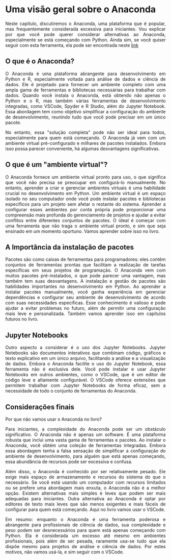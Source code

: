 # Uma visão geral sobre o Anaconda

<div style="text-align: justify">

Neste capítulo, discutiremos o Anaconda, uma plataforma que é popular, mas frequentemente considerada excessiva para iniciantes. Vou explicar por que você pode querer considerar alternativas ao Anaconda, especialmente se está começando com Python. Ainda sim, se você quiser seguir com esta ferramenta, ela pode ser encontrada neste <a href="https://www.anaconda.com/download" target="_blank">link</a> 

## O que é o Anaconda?

O Anaconda é uma plataforma abrangente para desenvolvimento em Python e R, especialmente voltada para análise de dados e ciência de dados. Ele é projetado para fornecer um ambiente completo com uma ampla gama de ferramentas e bibliotecas necessárias para trabalhar com dados. Quando você instala o Anaconda, está obtendo não apenas o Python e o R, mas também várias ferramentas de desenvolvimento integradas, como VSCode, Spyder e R Studio, além do Jupyter Notebook. Essa abordagem tem como objetivo simplificar a configuração do ambiente de desenvolvimento, reunindo tudo que você pode precisar em um único pacote.

No entanto, essa "solução completa" pode não ser ideal para todos, especialmente para quem está começando. O Anaconda já vem com um ambiente virtual pré-configurado e milhares de pacotes instalados. Embora isso possa parecer conveniente, há algumas desvantagens significativas.

## O que é um "ambiente virtual"?

O Anaconda fornece um ambiente virtual pronto para uso, o que significa que você não precisa se preocupar em configurá-lo manualmente. No entanto, aprender a criar e gerenciar ambientes virtuais é uma habilidade crucial no desenvolvimento em Python. Um ambiente virtual é um espaço isolado no seu computador onde você pode instalar pacotes e bibliotecas específicos para um projeto sem afetar o restante do sistema. Aprender a configurar esses ambientes por conta própria pode proporcionar uma compreensão mais profunda do gerenciamento de projetos e ajudar a evitar conflitos entre diferentes conjuntos de pacotes. O ideal é começar com uma ferramenta que não traga o ambiente virtual pronto, e sim que seja ensinado em um momento oportuno. Vamos aprender sobre isso no livro.

## A Importância da instalação de pacotes

Pacotes são como caixas de ferramentas para programadores: eles contêm conjuntos de ferramentas prontas que facilitam a realização de tarefas específicas em seus projetos de programação. O Anaconda vem com muitos pacotes pré-instalados, o que pode parecer uma vantagem, mas também tem suas desvantagens. A instalação e gestão de pacotes são habilidades importantes no desenvolvimento em Python. Ao aprender a instalar pacotes manualmente, você ganha experiência em gerenciar dependências e configurar seu ambiente de desenvolvimento de acordo com suas necessidades específicas. Esse conhecimento é valioso e pode ajudar a evitar problemas no futuro, além de permitir uma configuração mais leve e personalizada. Também vamos aprender isso em capítulos futuros no livro.

## Jupyter Notebooks

Outro aspecto a considerar é o uso dos Jupyter Notebooks. Jupyter Notebooks são documentos interativos que combinam código, gráficos e texto explicativo em um único arquivo, facilitando a análise e a visualização de dados. Embora o Anaconda facilite o uso do Jupyter Notebook, essa ferramenta não é exclusiva dele. Você pode instalar e usar Jupyter Notebooks em outros ambientes, como o VSCode, que é um editor de código leve e altamente configurável. O VSCode oferece extensões que permitem trabalhar com Jupyter Notebooks de forma eficaz, sem a necessidade de todo o conjunto de ferramentas do Anaconda.

## Considerações finais

Por que não vamos usar o Anaconda no livro?

Para iniciantes, a complexidade do Anaconda pode ser um obstáculo significativo. O Anaconda não é apenas um software. É uma plataforma robusta que inclui uma vasta gama de ferramentas e pacotes. Ao instalar o Anaconda, você obtém uma coleção de ferramentas integradas. Embora essa abordagem tenha a falsa sensação de simplificar a configuração do ambiente de desenvolvimento, para alguém que está apenas começando, essa abundância de recursos pode ser excessiva e confusa.

Além disso, o Anaconda é conhecido por ser relativamente pesado. Ele exige mais espaço de armazenamento e recursos do sistema do que o necessário. Se você está usando um computador com recursos limitados ou se prefere uma abordagem mais enxuta, o Anaconda não é a melhor opção. Existem alternativas mais simples e leves que podem ser mais adequadas para iniciantes. Outra alternativa ao Anaconda é optar por editores de texto mais leves que são menos exigentes e mais fáceis de configurar para quem está começando. Aqui no livro vamos usar o VSCode.

Em resumo: enquanto o Anaconda é uma ferramenta poderosa e abrangente para profissionais de ciência de dados, sua complexidade e peso podem ser desnecessários para quem está apenas começando com Python. Ela é considerada um excesso até mesmo em ambientes profissionais, pois além de ser pesada, raramente usa-se tudo que ela dispõe mesmo para projetos de análise e ciência de dados. Por estes motivos, não vamos usá-la, e sim seguir com o VSCode.

</div>